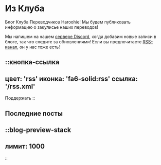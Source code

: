 # Из Клуба

Блог Клуба Переводчиков Haroohie! Мы будем публиковать информацию о закулисье наших переводов!

Мы напишем на нашем [сервере Discord](https://discord.gg/nesRSbpeFM), когда добавим новые записи в блоге, так что следите за обновлениями!
Если вы предпочитаете [RSS-канал](/rss.xml), он у нас тоже есть!

::кнопка-ссылка
---
цвет: 'rss'
иконка: 'fa6-solid:rss'
ссылка: '/rss.xml'
---
Поддержать
::

## Последние посты
::blog-preview-stack
---
лимит: 1000
---
::
